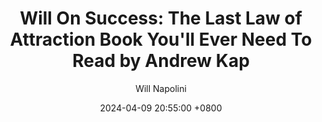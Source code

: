 ---
title: "Will On Success: The Last Law of Attraction Book You'll Ever Need To Read by Andrew Kap"
author: Will Napolini
date: 2024-04-09 20:55:00 +0800
categories: [Mindset, Book-summaries]
tags:
  [
    law-of-attraction,
    andrew-kap,
    self-help,
    manifestation,
    mindset,
    personal-growth,
    success,
    abundance,
    motivation,
    intention,
    visualization,
    affirmations,
    goal-setting,
    positive-thinking,
    spirituality,
    mindfulness,
    energy,
    vibration,
    universe,
    intention-setting,
    consciousness,
    the-secret,
    mindful-living,
    creating-reality,
    personal-manifestation
  ]
image: https://pbs.twimg.com/media/GO2CUKNWUAA3t6-?format=jpg&name=large
alt: "Will On Success: The Last Law of Attraction Book You'll Ever Need To Read by Andrew Kap"
fallback:
  -
  # Replace with the URL of your backup image
  -
  # Replace with the URL of your backup image
---
